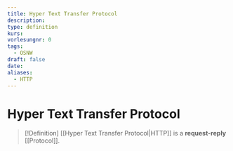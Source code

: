 ```yaml
---
title: Hyper Text Transfer Protocol
description: 
type: definition
kurs: 
vorlesungnr: 0
tags:
  - OSNW
draft: false
date: 
aliases:
  - HTTP
---
```

# Hyper Text Transfer Protocol

> [!Definition]
> [[Hyper Text Transfer Protocol|HTTP]] is a **request-reply** [[Protocol]].

